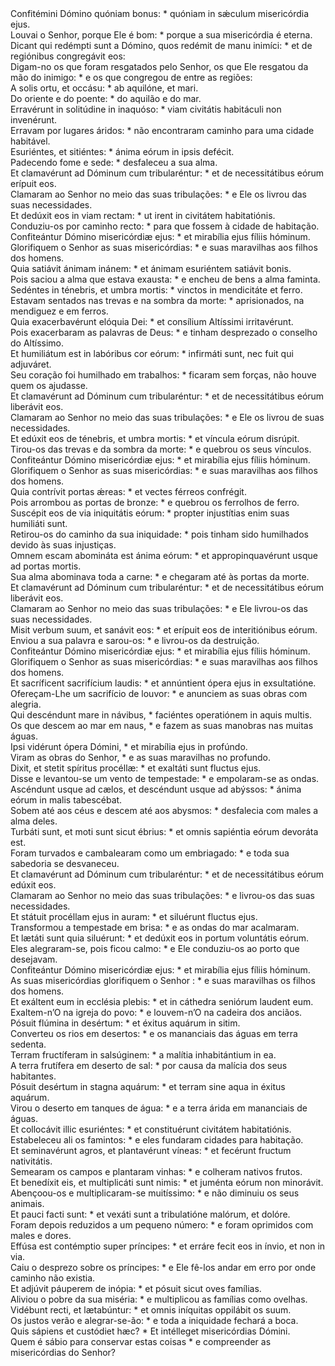 <div class="dropcap text-justify">Confitémini Dómino quóniam bonus: * quóniam in sǽculum misericórdia ejus.</div>
<div class="dropcap text-justify">Louvai o Senhor, porque Ele é bom: * porque a sua misericórdia é eterna.</div>
<div class="text-justify">Dicant qui redémpti sunt a Dómino, quos redémit de manu inimíci: * et de regiónibus congregávit eos:</div>
<div class="text-justify">Digam-no os que foram resgatados pelo Senhor, os que Ele resgatou da mão do inimigo: * e os que congregou de entre as regiões:</div>
<div class="text-justify">A solis ortu, et occásu: * ab aquilóne, et mari.</div>
<div class="text-justify">Do oriente e do poente: * do aquilão e do mar.</div>
<div class="text-justify">Erravérunt in solitúdine in inaquóso: * viam civitátis habitáculi non invenérunt.</div>
<div class="text-justify">Erravam por lugares áridos: * não encontraram caminho para uma cidade habitável.</div>
<div class="text-justify">Esuriéntes, et sitiéntes: * ánima eórum in ipsis defécit.</div>
<div class="text-justify">Padecendo fome e sede: * desfaleceu a sua alma.</div>
<div class="text-justify">Et clamavérunt ad Dóminum cum tribularéntur: * et de necessitátibus eórum erípuit eos.</div>
<div class="text-justify">Clamaram ao Senhor no meio das suas tribulações: * e Ele os livrou das suas necessidades.</div>
<div class="text-justify">Et dedúxit eos in viam rectam: * ut irent in civitátem habitatiónis.</div>
<div class="text-justify">Conduziu-os por caminho recto: * para que fossem à cidade de habitação.</div>
<div class="text-justify">Confiteántur Dómino misericórdiæ ejus: * et mirabília ejus fíliis hóminum.</div>
<div class="text-justify">Glorifiquem o Senhor as suas misericórdias: * e suas maravilhas aos filhos dos homens.</div>
<div class="text-justify">Quia satiávit ánimam inánem: * et ánimam esuriéntem satiávit bonis.</div>
<div class="text-justify">Pois saciou a alma que estava exausta: * e encheu de bens a alma faminta.</div>
<div class="text-justify">Sedéntes in ténebris, et umbra mortis: * vinctos in mendicitáte et ferro.</div>
<div class="text-justify">Estavam sentados nas trevas e na sombra da morte: * aprisionados, na mendiguez e em ferros.</div>
<div class="text-justify">Quia exacerbavérunt elóquia Dei: * et consílium Altíssimi irritavérunt.</div>
<div class="text-justify">Pois exacerbaram as palavras de Deus: * e tinham desprezado o conselho do Altíssimo.</div>
<div class="text-justify">Et humiliátum est in labóribus cor eórum: * infirmáti sunt, nec fuit qui adjuváret.</div>
<div class="text-justify">Seu coração foi humilhado em trabalhos: * ficaram sem forças, não houve quem os ajudasse.</div>
<div class="text-justify">Et clamavérunt ad Dóminum cum tribularéntur: * et de necessitátibus eórum liberávit eos.</div>
<div class="text-justify">Clamaram ao Senhor no meio das suas tribulações: * e Ele os livrou de suas necessidades.</div>
<div class="text-justify">Et edúxit eos de ténebris, et umbra mortis: * et víncula eórum disrúpit.</div>
<div class="text-justify">Tirou-os das trevas e da sombra da morte: * e quebrou os seus vínculos.</div>
<div class="text-justify">Confiteántur Dómino misericórdiæ ejus: * et mirabília ejus fíliis hóminum.</div>
<div class="text-justify">Glorifiquem o Senhor as suas misericórdias: * e suas maravilhas aos filhos dos homens.</div>
<div class="text-justify">Quia contrívit portas ǽreas: * et vectes férreos confrégit.</div>
<div class="text-justify">Pois arrombou as portas de bronze: * e quebrou os ferrolhos de ferro.</div>
<div class="text-justify">Suscépit eos de via iniquitátis eórum: * propter injustítias enim suas humiliáti sunt.</div>
<div class="text-justify">Retirou-os do caminho da sua iniquidade: * pois tinham sido humilhados devido às suas injustiças.</div>
<div class="text-justify">Omnem escam abomináta est ánima eórum: * et appropinquavérunt usque ad portas mortis.</div>
<div class="text-justify"> Sua alma abominava toda a carne: * e chegaram até às portas da morte.</div>
<div class="text-justify">Et clamavérunt ad Dóminum cum tribularéntur: * et de necessitátibus eórum liberávit eos.</div>
<div class="text-justify">Clamaram ao Senhor no meio das suas tribulações: * e Ele livrou-os das suas necessidades.</div>
<div class="text-justify">Misit verbum suum, et sanávit eos: * et erípuit eos de interitiónibus eórum.</div>
<div class="text-justify">Enviou a sua palavra e sarou-os: * e livrou-os da destruição.</div>
<div class="text-justify">Confiteántur Dómino misericórdiæ ejus: * et mirabília ejus fíliis hóminum.</div>
<div class="text-justify">Glorifiquem o Senhor as suas misericórdias: * e suas maravilhas aos filhos dos homens.</div>
<div class="text-justify">Et sacríficent sacrifícium laudis: * et annúntient ópera ejus in exsultatióne.</div>
<div class="text-justify">Ofereçam-Lhe um sacrifício de louvor: * e anunciem as suas obras com alegria.</div>
<div class="text-justify">Qui descéndunt mare in návibus, * faciéntes operatiónem in aquis multis.</div>
<div class="text-justify">Os que descem ao mar em naus, * e fazem as suas manobras nas muitas águas.</div>
<div class="text-justify">Ipsi vidérunt ópera Dómini, * et mirabília ejus in profúndo.</div>
<div class="text-justify">Viram as obras do Senhor, * e as suas maravilhas no profundo.</div>
<div class="text-justify">Dixit, et stetit spíritus procéllæ: * et exaltáti sunt fluctus ejus.</div>
<div class="text-justify">Disse e levantou-se um vento de tempestade: * e empolaram-se as ondas.</div>
<div class="text-justify">Ascéndunt usque ad cælos, et descéndunt usque ad abýssos: * ánima eórum in malis tabescébat.</div>
<div class="text-justify">Sobem até aos céus e descem até aos abysmos: * desfalecia com males a alma deles.</div>
<div class="text-justify">Turbáti sunt, et moti sunt sicut ébrius: * et omnis sapiéntia eórum devoráta est.</div>
<div class="text-justify">Foram turvados e cambalearam como um embriagado: * e toda sua sabedoria se desvaneceu.</div>
<div class="text-justify">Et clamavérunt ad Dóminum cum tribularéntur: * et de necessitátibus eórum edúxit eos.</div>
<div class="text-justify">Clamaram ao Senhor no meio das suas tribulações: * e livrou-os das suas necessidades.</div>
<div class="text-justify">Et státuit procéllam ejus in auram: * et siluérunt fluctus ejus.</div>
<div class="text-justify">Transformou a tempestade em brisa: * e as ondas do mar acalmaram.</div>
<div class="text-justify">Et lætáti sunt quia siluérunt: * et dedúxit eos in portum voluntátis eórum.</div>
<div class="text-justify">Eles alegraram-se, pois ficou calmo: * e Ele conduziu-os ao porto que desejavam.</div>
<div class="text-justify">Confiteántur Dómino misericórdiæ ejus: * et mirabília ejus fíliis hóminum.</div>
<div class="text-justify">As suas misericórdias glorifiquem o Senhor : * e suas maravilhas os filhos dos homens.</div>
<div class="text-justify">Et exáltent eum in ecclésia plebis: * et in cáthedra seniórum laudent eum.</div>
<div class="text-justify">Exaltem-n’O na igreja do povo: * e louvem-n’O na cadeira dos anciãos.</div>
<div class="text-justify">Pósuit flúmina in desértum: * et éxitus aquárum in sitim.</div>
<div class="text-justify">Converteu os rios em desertos: * e os mananciais das águas em terra sedenta.</div>
<div class="text-justify">Terram fructíferam in salsúginem: * a malítia inhabitántium in ea.</div>
<div class="text-justify">A terra frutífera em deserto de sal: * por causa da malícia dos seus habitantes.</div>
<div class="text-justify">Pósuit desértum in stagna aquárum: * et terram sine aqua in éxitus aquárum.</div>
<div class="text-justify">Virou o deserto em tanques de água: * e a terra árida em mananciais de águas.</div>
<div class="text-justify">Et collocávit illic esuriéntes: * et constituérunt civitátem habitatiónis.</div>
<div class="text-justify">Estabeleceu ali os famintos: * e eles fundaram cidades para habitação.</div>
<div class="text-justify">Et seminavérunt agros, et plantavérunt víneas: * et fecérunt fructum nativitátis.</div>
<div class="text-justify">Semearam os campos e plantaram vinhas: * e colheram nativos frutos.</div>
<div class="text-justify">Et benedíxit eis, et multiplicáti sunt nimis: * et juménta eórum non minorávit.</div>
<div class="text-justify">Abençoou-os e multiplicaram-se muitíssimo: * e não diminuiu os seus animais.</div>
<div class="text-justify">Et pauci facti sunt: * et vexáti sunt a tribulatióne malórum, et dolóre.</div>
<div class="text-justify">Foram depois reduzidos a um pequeno número: * e foram oprimidos com males e dores.</div>
<div class="text-justify">Effúsa est contémptio super príncipes: * et erráre fecit eos in ínvio, et non in via.</div>
<div class="text-justify">Caiu o desprezo sobre os príncipes: * e Ele fê-los andar em erro por onde caminho não existia.</div>
<div class="text-justify">Et adjúvit páuperem de inópia: * et pósuit sicut oves famílias.</div>
<div class="text-justify">Aliviou o pobre da sua miséria: * e multiplicou as famílias como ovelhas.</div>
<div class="text-justify">Vidébunt recti, et lætabúntur: * et omnis iníquitas oppilábit os suum.</div>
<div class="text-justify">Os justos verão e alegrar-se-ão: * e toda a iniquidade fechará a boca.</div>
<div class="text-justify">Quis sápiens et custódiet hæc? * Et intélleget misericórdias Dómini.</div>
<div class="text-justify">Quem é sábio para conservar estas coisas * e compreender as misericórdias do Senhor?</div>
